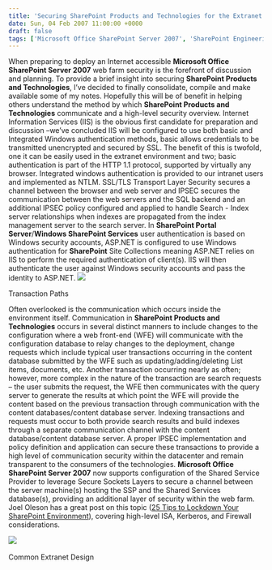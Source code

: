 ```yaml
---
title: 'Securing SharePoint Products and Technologies for the Extranet'
date: Sun, 04 Feb 2007 11:00:00 +0000
draft: false
tags: ['Microsoft Office SharePoint Server 2007', 'SharePoint Engineering', 'Uncategorized', 'Windows SharePoint Services 3.0']
---
```


When preparing to deploy an Internet accessible **Microsoft Office SharePoint Server 2007** web farm security is the forefront of discussion and planning. To provide a brief insight into securing **SharePoint Products and Technologies**, I’ve decided to finally consolidate, compile and make available some of my notes. Hopefully this will be of benefit in helping others understand the method by which **SharePoint Products and Technologies** communicate and a high-level security overview. Internet Information Services (IIS) is the obvious first candidate for preparation and discussion –we’ve concluded IIS will be configured to use both basic and Integrated Windows authentication methods, basic allows credentials to be transmitted unencrypted and secured by SSL. The benefit of this is twofold, one it can be easily used in the extranet environment and two; basic authentication is part of the HTTP 1.1 protocol, supported by virtually any browser. Integrated windows authentication is provided to our intranet users and implemented as NTLM. SSL/TLS Transport Layer Security secures a channel between the browser and web server and IPSEC secures the communication between the web servers and the SQL backend and an additional IPSEC policy configured and applied to handle Search - Index server relationships when indexes are propagated from the index management server to the search server. In **SharePoint Portal Server**/**Windows SharePoint Services** user authentication is based on Windows security accounts, ASP.NET is configured to use Windows authentication for **SharePoint** Site Collections meaning ASP.NET relies on IIS to perform the required authentication of client(s). IIS will then authenticate the user against Windows security accounts and pass the identity to ASP.NET. ![](https://wbaer.officeisp.net/Shared%20Picture%20Library/CommunicationTransactions.JPG) 

Transaction Paths

Often overlooked is the communication which occurs inside the environment itself. Communication in **SharePoint Products and Technologies** occurs in several distinct manners to include changes to the configuration where a web front-end (WFE) will communicate with the configuration database to relay changes to the deployment, change requests which include typical user transactions occurring in the content database submitted by the WFE such as updating/adding/deleting List items, documents, etc. Another transaction occurring nearly as often; however, more complex in the nature of the transaction are search requests – the user submits the request, the WFE then communicates with the query server to generate the results at which point the WFE will provide the content based on the previous transaction through communication with the content databases/content database server. Indexing transactions and requests must occur to both provide search results and build indexes through a separate communication channel with the content database/content database server. A proper IPSEC implementation and policy definition and application can secure these transactions to provide a high level of communication security within the datacenter and remain transparent to the consumers of the technologies. **Microsoft Office SharePoint Server 2007** now supports configuration of the Shared Service Provider to leverage Secure Sockets Layers to secure a channel between the server machine(s) hosting the SSP and the Shared Services database(s), providing an additional layer of security within the web farm. Joel Oleson has a great post on this topic ([25 Tips to Lockdown Your SharePoint Environment](http://blogs.msdn.com/joelo/archive/2007/02/03/25-tips-to-lockdown-your-sharepoint-environment.aspx)), covering high-level ISA, Kerberos, and Firewall considerations.

![](https://wbaer.officeisp.net/Shared%20Picture%20Library/CommonExtranetDesign.JPG) 

Common Extranet Design
